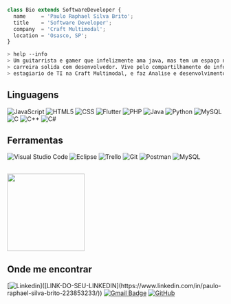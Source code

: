 ````Javascript
class Bio extends SoftwareDeveloper {
  name     = 'Paulo Raphael Silva Brito';
  title    = 'Software Developer';
  company  = 'Craft Multimodal';
  location = 'Osasco, SP';
}
````

````bash
> help --info
> Um guitarrista e gamer que infelizmente ama java, mas tem um espaço no coração pra C# e .NET. Está formando uma 
> carreira solida com desenvolvedor. Vive pelo compartilhamente de informação e conteudo. Atualmente trabalha como 
> estagiario de TI na Craft Multimodal, e faz Analise e desenvolvimento de sistemas na Uninove.
````



## Linguagens

![JavaScript](https://img.shields.io/badge/-JavaScript-333333?style=flat&logo=javascript)
![HTML5](https://img.shields.io/badge/-HTML5-333333?style=flat&logo=HTML5)
![CSS](https://img.shields.io/badge/-CSS-333333?style=flat&logo=CSS3&logoColor=1572B6)
![Flutter](https://img.shields.io/badge/-Flutter-333333?style=flat&logo=Flutter)
![PHP](https://img.shields.io/badge/PHP-777BB4?logo=php&logoColor=white)
![Java](https://img.shields.io/badge/-Java-333333?style=flat&logo=Java&logoColor=007396)
![Python](https://img.shields.io/badge/Python-333333?style=flat&logo=python&logoColor=007396)
![MySQL](https://img.shields.io/badge/-MySQL-333333?style=flat&logo=mysql)
![C](https://img.shields.io/badge/C-000?style=flat&logo=c&Color=007396)
![C++](https://img.shields.io/badge/C%2B%2B-000?style=flat&logo=c%2B%2B&logoColor=007396)
![C#](https://img.shields.io/badge/C%23-000?style=flat&logo=c-sharp&logoColor=007396)

## Ferramentas
![Visual Studio Code](https://img.shields.io/badge/-Visual%20Studio%20Code-333333?style=flat&logo=visual-studio-code&logoColor=007ACC)
![Eclipse](https://img.shields.io/badge/-Eclipse-333333?style=flat&logo=eclipse-ide&logoColor=2C2255)
![Trello](https://img.shields.io/badge/-Trello-333333?style=flat&logo=trello&logoColor=007ACC)
![Git](https://img.shields.io/badge/-Git-333333?style=flat&logo=git)
![Postman](https://img.shields.io/badge/-Postman-333333?style=flat&logo=postman)
![MySQL](https://img.shields.io/badge/MySQL-4479A1?logo=mysql&logoColor=fff)

<br/>

<a href="https://github.com/iuricode" title="Perfil do PauloRaphael">
  <img height="180em" src="https://github-readme-stats.vercel.app/api?username=PauloRaphael&theme=dracula&show_icons=true" />
</a>

## Onde me encontrar

[![Linkedin](https://img.shields.io/badge/-username-blue?style=flat-square&logo=Linkedin&logoColor=white&link=[LINK-DO-SEU-LINKEDIN](https://www.linkedin.com/in/paulo-raphael-silva-brito-223853233/))]([LINK-DO-SEU-LINKEDIN](https://www.linkedin.com/in/paulo-raphael-silva-brito-223853233/))
[![Gmail Badge](https://img.shields.io/badge/-seuemail@email.com-006bed?style=flat-square&logo=Gmail&logoColor=white&link=mailto:Paulo.Raphael.Web@gmail.com)](mailto:Paulo.Raphael.Web@gmail.com)
[![GitHub](https://img.shields.io/github/followers/iuricode?label=follow&style=social)](https://github.com/PauloRaphael)
